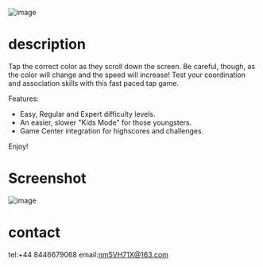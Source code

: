 
![image]()

# description
Tap the correct color as they scroll down the screen. Be careful, though, as the color will change and the speed will increase! Test your coordination and association skills with this fast paced tap game.

Features:
- Easy, Regular and Expert difficulty levels.
- An easier, slower "Kids Mode" for those youngsters.
- Game Center integration for highscores and challenges.

Enjoy!

# Screenshot

![image]()

# contact

tel:+44 8446679068
email:nm5VH71X@163.com
